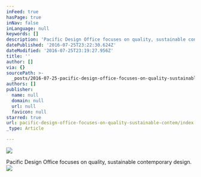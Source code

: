 ```yaml
---
inFeed: true
hasPage: true
inNav: false
inLanguage: null
keywords: []
description: 'Pacific Design Office focuses on quality, sustainable contemporary design. '
datePublished: '2016-07-25T23:22:30.624Z'
dateModified: '2016-07-25T23:19:27.956Z'
title: ''
author: []
via: {}
sourcePath: >-
  _posts/2016-07-25-pacific-design-office-focuses-on-quality-sustainable-contem.md
authors: []
publisher:
  name: null
  domain: null
  url: null
  favicon: null
starred: true
url: pacific-design-office-focuses-on-quality-sustainable-contem/index.html
_type: Article

---
```

![](https://the-grid-user-content.s3-us-west-2.amazonaws.com/142c2caa-4d9d-46ee-b768-efb463f08230.png)

Pacific Design Office focuses on quality, sustainable contemporary design. ![](https://the-grid-user-content.s3-us-west-2.amazonaws.com/fe4774fb-8420-4410-8bbd-7f6483d999a7.jpg)